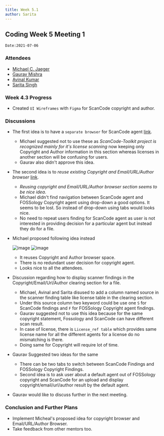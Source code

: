```yaml
---
title: Week 5.1
author: Sarita
---
```

<!--
SPDX-License-Identifier: CC-BY-SA-4.0

SPDX-FileCopyrightText: 2021 Sarita Singh <saritasingh.0425@gmail.com>
-->

## Coding Week 5 Meeting 1
`Date:2021-07-06`

### Attendees 

- [Michael C. Jaeger](https://github.com/mcjaeger)
- [Gaurav Mishra ](https://github.com/GMishx)
- [Avinal Kumar ](https://github.com/avinal)
- [Sarita Singh ](https://github.com/itssingh)

### Week 4.3 Progress

- Created `UI Wireframes` with `Figma` for ScanCode copyright and author.

### Discussions 

- The first idea is to have a `separate browser` for ScanCode agent [link](https://www.figma.com/file/Kj3DQlhNXkZkq6DgpdfXFt/Untitled?node-id=0%3A1).
    - Michael suggested not to use these as *ScanCode-Toolkit project is recognized mainly for it's license scanning* now keeping only Copyright and Author information in this section whereas licenses in another section will be confusing for users.
    - Gaurav also didn't approve this idea.
- The second idea is to *reuse existing Copyright and Email/URL/Author browser* [link](https://www.figma.com/file/Kj3DQlhNXkZkq6DgpdfXFt/Untitled?node-id=12%3A8).
    - *Reusing copyright and Email/URL/Author browser section seems to be nice idea*.
    - Michael didn't find navigation between ScanCode agent and FOSSology Copyright agent using drop-down a good options. It seems to be lost. So instead of drop-down using tabs would looks nice.
    - No need to repeat users finding for ScanCode agent as user is not interested in providing decision for a particular agent but instead they do for a file. 
- Michael proposed following idea instead

    ![image](/img/scancode/copyright_browser.png)
    ![image](/img/scancode/author_browser.png)

    - It reuses Copyright and Author browser space.
    - There is no redundant user decision for copyright agent.
    - Looks nice to all the attendees.

- Discussion regarding how to display scanner findings in the Copyright/Email/Url/Author clearing section for a file.
    - Michael, Avinal and Sarita disused to add a column named source in the scanner finding table like license table in the clearing section. 
    - Under this source column two keyword could be use one `S` for ScanCode findings and `F` for FOSSology Copyright agent findings.
    - Gaurav suggested not to use this idea because for the same copyright statement, Fossology and ScanCode can have different scan result.
    - In case of license, there is `License_ref table` which provides same license name for all the different agents for a license do no mismatching is there.
    - Doing same for Copyright will require lot of time.
 
- Gaurav Suggested two ideas for the same
    - There can be two tabs to switch between ScanCode Findings and FOSSology Copyright Findings.
    - Second idea is to ask user about a default agent out of FOSSology copyright and ScanCode for an upload and display copyright/email/url/author result by the default agent.
- Gaurav would like to discuss further in the next meeting.

### Conclusion and Further Plans

- Implement Micheal's proposed idea for copyright browser and Email/URL/Author Browser.
- Take feedback from other mentors too. 
